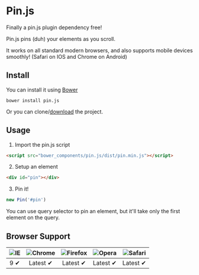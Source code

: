 # Pin.js

Finally a pin.js plugin dependency free!

Pin.js pins (duh) your elements as you scroll.

It works on all standard modern browsers, and also supports mobile devices smoothly! (Safari on IOS and Chrome on Android)

## Install

You can install it using [Bower](http://bower.io/)

```
bower install pin.js
```

Or you can clone/[download](https://github.com/mauriciosoares/pin.js/archive/master.zip) the project.

## Usage

1. Import the pin.js script

```html
<script src="bower_components/pin.js/dist/pin.min.js"></script>
```

2. Setup an element

```html
<div id="pin"></div>
```

3. Pin it!

```js
new Pin('#pin')
```

You can use query selector to pin an element, but it'll take only the first element on the query.

## Browser Support

![IE](https://cloud.githubusercontent.com/assets/398893/3528325/20373e76-078e-11e4-8e3a-1cb86cf506f0.png) | ![Chrome](https://cloud.githubusercontent.com/assets/398893/3528328/23bc7bc4-078e-11e4-8752-ba2809bf5cce.png) | ![Firefox](https://cloud.githubusercontent.com/assets/398893/3528329/26283ab0-078e-11e4-84d4-db2cf1009953.png) | ![Opera](https://cloud.githubusercontent.com/assets/398893/3528330/27ec9fa8-078e-11e4-95cb-709fd11dac16.png) | ![Safari](https://cloud.githubusercontent.com/assets/398893/3528331/29df8618-078e-11e4-8e3e-ed8ac738693f.png)
--- | --- | --- | --- | --- |
<center>9 ✔</center> | <center>Latest ✔</center> | <center>Latest ✔</center> | <center>Latest ✔</center> | <center>Latest ✔</center> |
